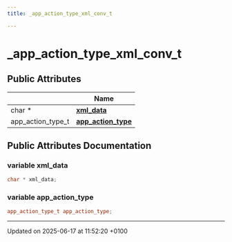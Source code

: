 ```yaml
---
title: _app_action_type_xml_conv_t

---
```


# _app_action_type_xml_conv_t





## Public Attributes

|                | Name           |
| -------------- | -------------- |
| char * | **[xml_data](struct__app__action__type__xml__conv__t.md#variable-xml-data)**  |
| app_action_type_t | **[app_action_type](struct__app__action__type__xml__conv__t.md#variable-app-action-type)**  |

## Public Attributes Documentation

### variable xml_data

```cpp
char * xml_data;
```


### variable app_action_type

```cpp
app_action_type_t app_action_type;
```


-------------------------------

Updated on 2025-06-17 at 11:52:20 +0100